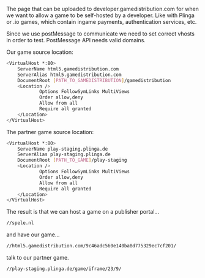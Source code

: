 The page that can be uploaded to developer.gamedistribution.com for when we want to allow a game to be self-hosted by a developer. Like with Plinga or .io games, which contain ingame payments, authentication services, etc.

Since we use postMessage to communicate we need to set correct vhosts in order to test. PostMessage API needs valid domains.

Our game source location:
``` bash
<VirtualHost *:80>
    ServerName html5.gamedistribution.com
    ServerAlias html5.gamedistribution.com
    DocumentRoot [PATH_TO_GAMEDISTRIBUTION]/gamedistribution
    <Location />
            Options FollowSymLinks MultiViews
            Order allow,deny
            Allow from all
            Require all granted
    </Location>
</VirtualHost>

```

The partner game source location:
``` bash
<VirtualHost *:80>
    ServerName play-staging.plinga.de
    ServerAlias play-staging.plinga.de
    DocumentRoot [PATH_TO_GAME]/play-staging
    <Location />
            Options FollowSymLinks MultiViews
            Order allow,deny
            Allow from all
            Require all granted
    </Location>
</VirtualHost>

```

The result is that we can host a game on a publisher portal...
``` bash
//spele.nl

```
and have our game...
``` bash
//html5.gamedistribution.com/9c46adc560e140ba8d775329ec7cf201/

```
talk to our partner game.
``` bash
//play-staging.plinga.de/game/iframe/23/9/

```